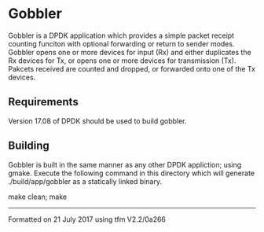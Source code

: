      
 
 
 
# Gobbler 
Gobbler is a DPDK application which provides a simple 
packet receipt counting funciton with optional forwarding 
or return to sender modes. Gobbler opens one or more 
devices for input (Rx) and either duplicates the Rx devices 
for Tx, or opens one or more devices for transmission (Tx). 
Pakcets received are counted and dropped, or forwarded onto 
one of the Tx devices. 
 
 
 
## Requirements 
Version 17.08 of DPDK should be used to build gobbler. 
 
 
## Building 
Gobbler is built in the same manner as any other DPDK 
appliction; using gmake. Execute the following command in 
this directory which will generate ./build/app/gobbler as a 
statically linked binary. 
 
   make clean; make
___________________________________________________________
Formatted on 21 July 2017 using tfm V2.2/0a266 
